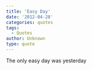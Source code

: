 ```yaml
---
title: 'Easy Day'
date: '2012-04-28'
categories: quotes
tags:
  - Quotes
author: Unknown
type: quote
---
```


The only easy day was yesterday
